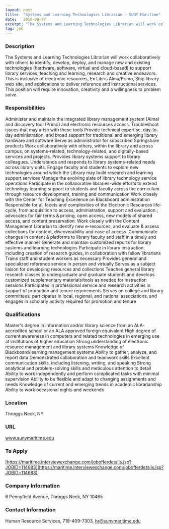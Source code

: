 ```yaml
---
layout: post
title:  "Systems and Learning Technologies Librarian - SUNY Maritime"
date:   2019-08-27
excerpt: "The Systems and Learning Technologies Librarian will work collaboratively with others to identify, develop, deploy, and manage new and existing technologies (hardware, software, virtual and cloud-based) to support library services, teaching and learning, research and creative endeavors. This is inclusive of electronic resources, Ex Libris Alma/Primo, Ship library web site,..."
tag: job
---
```


### Description   

The Systems and Learning Technologies Librarian will work collaboratively with others to identify, develop, deploy, and manage new and existing technologies (hardware, software, virtual and cloud-based) to support library services, teaching and learning, research and creative endeavors.  This is inclusive of electronic resources, Ex Libris Alma/Primo, Ship library web site, and applications to deliver reference and instructional services.  This position will require innovation, creativity and a willingness to problem solve.


### Responsibilities   

Administer and maintain the integrated library management system (Alma) and discovery tool (Primo) and electronic resources access. Troubleshoot issues that may arise with these tools
Provide technical expertise, day-to-day administration, and broad support for traditional and emerging library hardware and software
Serve as administrator for subscribed Springshare products
Work collaboratively with others, within the library and across campus, on systems-related, technology-related, and digitally-based services and projects.
Provides library systems support to library colleagues. Understands and responds to library systems-related needs across library units.
Engage faculty and students to explore new technologies around which the Library may build research and learning support services
Manage the evolving slate of library technology service operations
Participate in the collaborative libraries-wide efforts to extend technology learning support to students and faculty across the curriculum through resource development, training and communication
Work closely with the Center for Teaching Excellence on Blackboard administration
Responsible for all facets and complexities of the Electronic Resources life-cycle, from acquisition to access, administration, support and evaluation.; advocates for fair terms & pricing, open access, new models of shared access, and content preservation.
Work closely with the Content Management Librarian to identify new e-resources, and evaluate & assess collections for content, discoverability and ease of access.
Communicate changes in content & platforms to library faculty and staff in a timely and effective manner
Generate and maintain customized reports for library systems and learning technologies
Participate in library instruction, including creation of research guides, in collaboration with fellow librarians
Trains staff and student workers as necessary
Provides general and specialized reference service in person and virtually
Serves as a subject liaison for developing resources and collections
Teaches general library research classes to undergraduate and graduate students and develops customized supplementary materials/tools as needed for instruction sessions
Participates in professional service and research activities in support of promotion and tenure requirements
Serves on college and library committees, participates in local, regional, and national associations, and engages in scholarly activity required for promotion and tenure


### Qualifications   

Master's degree in information and/or library science from an ALA-accredited school or an ALA approved foreign equivalent
High degree of current awareness in computers and related technologies in emerging use at institutions of higher education
Strong understanding of electronic resource management and library systems
Knowledge of Blackboard/learning management systems
Ability to gather, analyze, and report data
Demonstrated collaboration and teamwork skills
Excellent communication skills, including listening, writing, and speaking
Strong analytical and problem-solving skills and meticulous attention to detail
Ability to work independently and perform complicated tasks with minimal supervision
Ability to be flexible and adapt to changing assignments and needs
Knowledge of current and emerging trends in academic librarianship
Ability to work occasional nights and weekends




### Location   

Throggs Neck, NY


### URL   

www.sunymaritime.edu

### To Apply   

[https://maritime.interviewexchange.com/jobofferdetails.jsp?JOBID=114683](https://maritime.interviewexchange.com/jobofferdetails.jsp?JOBID=114683)


### Company Information   

6 Pennyfield Avenue, Throggs Neck, NY 10465


### Contact Information   

Human Resource Services, 718-409-7303, hr@sunymaritime.edu

